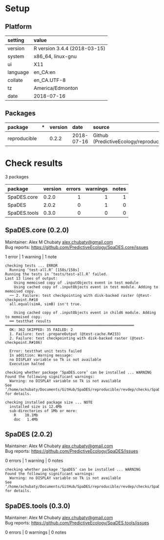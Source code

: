 # Setup

## Platform

|setting  |value                        |
|:--------|:----------------------------|
|version  |R version 3.4.4 (2018-03-15) |
|system   |x86_64, linux-gnu            |
|ui       |X11                          |
|language |en_CA:en                     |
|collate  |en_CA.UTF-8                  |
|tz       |America/Edmonton             |
|date     |2018-07-16                   |

## Packages

|package      |*  |version |date       |source                                          |
|:------------|:--|:-------|:----------|:-----------------------------------------------|
|reproducible |   |0.2.2   |2018-07-16 |Github (PredictiveEcology/reproducible@1ed8d10) |

# Check results

3 packages

|package      |version | errors| warnings| notes|
|:------------|:-------|------:|--------:|-----:|
|SpaDES.core  |0.2.0   |      1|        1|     1|
|SpaDES       |2.0.2   |      0|        1|     0|
|SpaDES.tools |0.3.0   |      0|        0|     0|

## SpaDES.core (0.2.0)
Maintainer: Alex M Chubaty <alex.chubaty@gmail.com>  
Bug reports: https://github.com/PredictiveEcology/SpaDES.core/issues

1 error  | 1 warning  | 1 note 

```
checking tests ... ERROR
  Running ‘test-all.R’ [158s/158s]
Running the tests in ‘tests/test-all.R’ failed.
Last 13 lines of output:
    Using memoised copy of .inputObjects event in test module
    Using cached copy of .inputObjects event in test module. Adding to memoised copy.
  ── 2. Failure: test checkpointing with disk-backed raster (@test-checkpoint.R#10
  all.equal(simA, simB) isn't true.
  
    Using cached copy of .inputObjects event in child6 module. Adding to memoised copy.
  ══ testthat results  ═══════════════════════════════════════════════════════════
  OK: 362 SKIPPED: 35 FAILED: 2
  1. Failure: test .prepareOutput (@test-cache.R#233) 
  2. Failure: test checkpointing with disk-backed raster (@test-checkpoint.R#106) 
  
  Error: testthat unit tests failed
  In addition: Warning message:
  no DISPLAY variable so Tk is not available 
  Execution halted

checking whether package ‘SpaDES.core’ can be installed ... WARNING
Found the following significant warnings:
  Warning: no DISPLAY variable so Tk is not available
See ‘/home/achubaty/Documents/GitHub/SpaDES/reproducible/revdep/checks/SpaDES.core.Rcheck/00install.out’ for details.

checking installed package size ... NOTE
  installed size is 12.4Mb
  sub-directories of 1Mb or more:
    R    10.1Mb
    doc   1.4Mb
```

## SpaDES (2.0.2)
Maintainer: Alex M Chubaty <alex.chubaty@gmail.com>  
Bug reports: https://github.com/PredictiveEcology/SpaDES/issues

0 errors | 1 warning  | 0 notes

```
checking whether package ‘SpaDES’ can be installed ... WARNING
Found the following significant warnings:
  Warning: no DISPLAY variable so Tk is not available
See ‘/home/achubaty/Documents/GitHub/SpaDES/reproducible/revdep/checks/SpaDES.Rcheck/00install.out’ for details.
```

## SpaDES.tools (0.3.0)
Maintainer: Alex M Chubaty <alex.chubaty@gmail.com>  
Bug reports: https://github.com/PredictiveEcology/SpaDES.tools/issues

0 errors | 0 warnings | 0 notes

